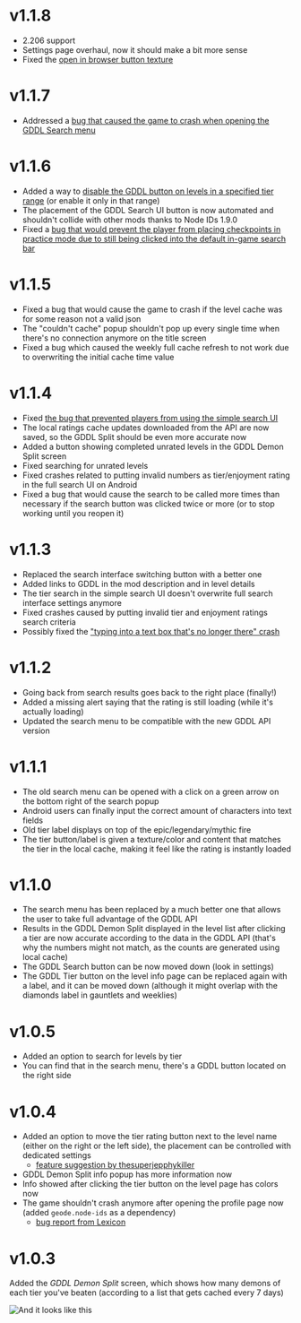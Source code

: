 # v1.1.8
- 2.206 support
- Settings page overhaul, now it should make a bit more sense
- Fixed the [open in browser button texture](https://github.com/B1rtek/Geode-GDDLIntegration/issues/46)

# v1.1.7
- Addressed a [bug that caused the game to crash when opening the GDDL Search menu](https://github.com/B1rtek/Geode-GDDLIntegration/issues/40)

# v1.1.6
- Added a way to [disable the GDDL button on levels in a specified tier range](https://github.com/B1rtek/Geode-GDDLIntegration/issues/34) (or enable it only in that range)
- The placement of the GDDL Search UI button is now automated and shouldn't collide with other mods thanks to Node IDs 1.9.0
- Fixed a [bug that would prevent the player from placing checkpoints in practice mode due to still being clicked into the default in-game search bar](https://github.com/B1rtek/Geode-GDDLIntegration/issues/33)

# v1.1.5
- Fixed a bug that would cause the game to crash if the level cache was for some reason not a valid json
- The "couldn't cache" popup shouldn't pop up every single time when there's no connection anymore on the title screen
- Fixed a bug which caused the weekly full cache refresh to not work due to overwriting the initial cache time value

# v1.1.4
- Fixed [the bug that prevented players from using the simple search UI](https://github.com/B1rtek/Geode-GDDLIntegration/issues/29)
- The local ratings cache updates downloaded from the API are now saved, so the GDDL Split should be even more accurate now
- Added a button showing completed unrated levels in the GDDL Demon Split screen
- Fixed searching for unrated levels
- Fixed crashes related to putting invalid numbers as tier/enjoyment rating in the full search UI on Android
- Fixed a bug that would cause the search to be called more times than necessary if the search button was clicked twice or more (or to stop working until you reopen it)

# v1.1.3
- Replaced the search interface switching button with a better one
- Added links to GDDL in the mod description and in level details
- The tier search in the simple search UI doesn't overwrite full search interface settings anymore
- Fixed crashes caused by putting invalid tier and enjoyment ratings search criteria
- Possibly fixed the ["typing into a text box that's no longer there" crash](https://github.com/B1rtek/Geode-GDDLIntegration/issues/27)

# v1.1.2
- Going back from search results goes back to the right place (finally!)
- Added a missing alert saying that the rating is still loading (while it's actually loading)
- Updated the search menu to be compatible with the new GDDL API version

# v1.1.1
- The old search menu can be opened with a click on a green arrow on the bottom right of the search popup
- Android users can finally input the correct amount of characters into text fields
- Old tier label displays on top of the epic/legendary/mythic fire
- The tier button/label is given a texture/color and content that matches the tier in the local cache, making it feel like the rating is instantly loaded

# v1.1.0
- The search menu has been replaced by a much better one that allows the user to take full advantage of the GDDL API
- Results in the GDDL Demon Split displayed in the level list after clicking a tier are now accurate according to the data in the GDDL API (that's why the numbers might not match, as the counts are generated using local cache)
- The GDDL Search button can be now moved down (look in settings)
- The GDDL Tier button on the level info page can be replaced again with a label, and it can be moved down (although it might overlap with the diamonds label in gauntlets and weeklies)

# v1.0.5
- Added an option to search for levels by tier
- You can find that in the search menu, there's a GDDL button located on the right side

# v1.0.4
- Added an option to move the tier rating button next to the level name (either on the right or the left side), the placement can be controlled with dedicated settings
  - [feature suggestion by thesuperjepphykiller](https://github.com/B1rtek/Geode-GDDLIntegration/issues/6)
- GDDL Demon Split info popup has more information now
- Info showed after clicking the tier button on the level page has <cp>c</c><cr>o</c><co>l</c><cy>o</c><cg>r</c><cj>s</c> now
- The game shouldn't crash anymore after opening the profile page now (added `geode.node-ids` as a dependency)
  - [bug report from Lexicon](https://github.com/B1rtek/Geode-GDDLIntegration/issues/7)

# v1.0.3
Added the *GDDL Demon Split* screen, which shows how many demons of each tier you've beaten (according to a list that gets cached every 7 days)

![And it looks like this](b1rtek.gddlintegration/split.png)